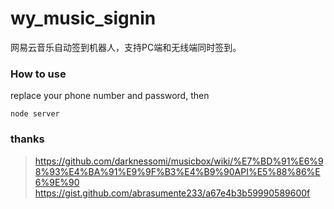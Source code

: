 # wy_music_signin
网易云音乐自动签到机器人，支持PC端和无线端同时签到。

### How to use
replace your phone number and password, then
```shell
node server
```

### thanks
> https://github.com/darknessomi/musicbox/wiki/%E7%BD%91%E6%98%93%E4%BA%91%E9%9F%B3%E4%B9%90API%E5%88%86%E6%9E%90
> https://gist.github.com/abrasumente233/a67e4b3b59990589600f

